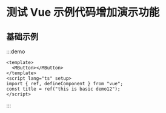 # 测试 Vue 示例代码增加演示功能

## 基础示例

:::demo

```vue
<template>
  <MButton></MButton>
</template>
<script lang="ts" setup>
import { ref, defineComponent } from "vue";
const title = ref("this is basic demo12");
</script>
```

:::

